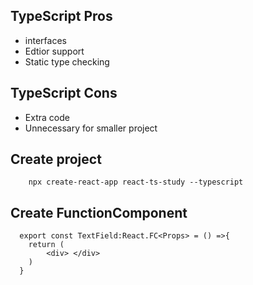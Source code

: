 
## TypeScript Pros
- interfaces
- Edtior support
- Static type checking

## TypeScript Cons
- Extra code
- Unnecessary for smaller project


## Create project
```
    npx create-react-app react-ts-study --typescript
```

## Create FunctionComponent
```
  export const TextField:React.FC<Props> = () =>{
    return (
        <div> </div>
    )
  }
```